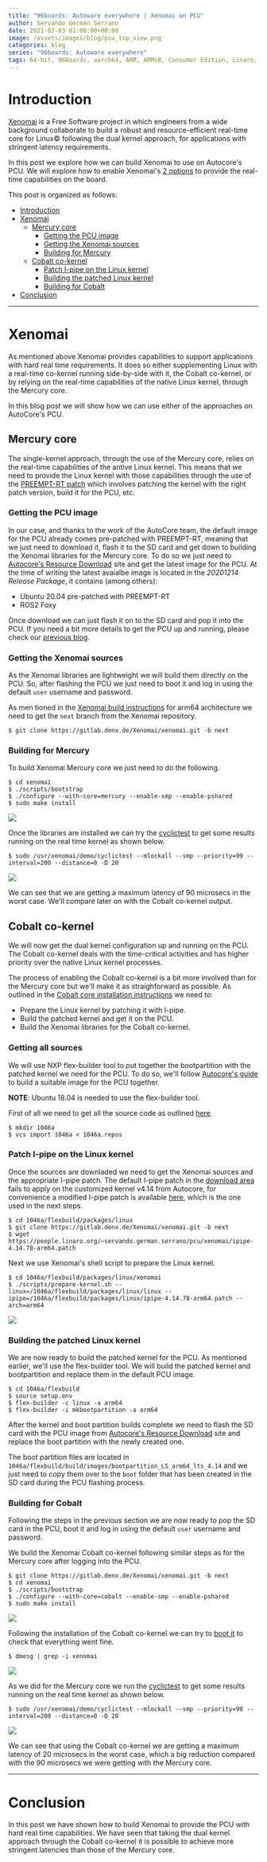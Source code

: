 ```yaml
---
title: "96boards: Autoware everywhere | Xenomai on PCU"
author: Servando German Serrano
date: 2021-02-03 01:00:00+00:00
image: /assets/images/blog/pcu_top_view.png
categories: blog
series: "96boards: Autoware everywhere"
tags: 64-bit, 96Boards, aarch64, ARM, ARMv8, Consumer Edition, Linaro, Linux, arm64, real time, ROS2, Autoware, AutoCore, PCU, arm-autonomy
---
```


# Introduction

[Xenomai](https://gitlab.denx.de/Xenomai/xenomai/-/wikis/home) is a Free Software project in which engineers from a wide background collaborate to build a robust and resource-efficient real-time core for Linux© following the dual kernel approach, for applications with stringent latency requirements.

In this post we explore how we can build Xenomai to use on Autocore's PCU. We will explore how to enable Xenomai's [2 options](https://gitlab.denx.de/Xenomai/xenomai/-/wikis/Start_Here#user-content-how-does-xenomai-deliver-real-time) to provide the real-time capabilities on the board.

This post is organized as follows:
- [Introduction](#introduction)
- [Xenomai](#xenomai)
  - [Mercury core](#mercury-core)
    - [Getting the PCU image](#gettting-the-pcu-image)
    - [Getting the Xenomai sources](#getting-the-xenomai-sources)
    - [Building for Mercury](#building-for-mercury)
  - [Cobalt co-kernel](#cobalt-co-kernel)
    - [Patch I-pipe on the Linux kernel](#patch-i-pipe-on-the-linux-kernel)
    - [Building the patched Linux kernel](#building-the-patched-linux-kernel)
    - [Building for Cobalt](#building-for-cobalt)
- [Conclusion](#conclusion)

***

# Xenomai

As mentioned above Xenomai provides capabilities to support applications with hard real time requirements. It does so either supplementing Linux with a real-time co-kernel running side-by-side with it, the Cobalt co-kernel, or by relying on the real-time capabilities of the native Linux kernel,
through the Mercury core.

In this blog post we will show how we can use either of the approaches on AutoCore's PCU.

## Mercury core

The single-kernel approach, through the use of the Mercury core, relies on the real-time capabilities of the antive Linux kernel. This means that we need to provide the Linux kernel with those capabilities through the use of the [PREEMPT-RT patch](https://wiki.linuxfoundation.org/realtime/start) which involves patching the kernel with the right patch version, build it for the PCU, etc.

### Getting the PCU image

In our case, and thanks to the work of the AutoCore team, the default image for the PCU already comes pre-patched with PREEMPT-RT, meaning that we just need to download it, flash it to the SD card and get down to building the Xenomai libraries for the Mercury core. To do so we just need to [Autocore's Resource Download](https://github.com/autocore-ai/autocore_pcu_doc/blob/master/docs/Resource_download.md) site and get the latest image for the PCU. At the time of writing the latest avaialbe image is located in the _20201214 Release Package_, it contains (among others):
- Ubuntu 20.04 pre-patched with PREEMPT-RT
- ROS2 Foxy

Once download we can just flash it on to the SD card and pop it into the PCU. If you need a bit more details to get the PCU up and running, please check our [previous blog](https://www.96boards.org/blog/autocore_pcu_1/).

### Getting the Xenomai sources

As the Xenomai libraries are lightweight we will build them directly on the PCU. So, after flashing the PCU we just need to boot it and log in using the default `user` username and password.

As men tioned in the [Xenomai build instructions](https://gitlab.denx.de/Xenomai/xenomai/-/wikis/Installing_Xenomai_3#user-content-building-the-arm64-libraries) for arm64 architecture we need to get the `next` branch from the Xenomai repository.

```
$ git clone https://gitlab.denx.de/Xenomai/xenomai.git -b next
```

### Building for Mercury

To build Xenomai Mercury core we just need to do the following.
```
$ cd xenomai
$ ./scripts/bootstrap
$ ./configure --with-core=mercury --enable-smp --enable-pshared
$ sudo make install
```
![](/assets/images/blog/xenomai_mercury.gif)

Once the libraries are installed we can try the [cyclictest](https://wiki.linuxfoundation.org/realtime/documentation/howto/tools/cyclictest/start) to get some results running on the real time kernel as shown below.
```
$ sudo /usr/xenomai/demo/cyclictest --mlockall --smp --priority=99 --interval=200 --distance=0 -D 20
```
![](/assets/images/blog/xenomai_mercury_test.gif)

We can see that we are getting a maximum latency of 90 microsecs in the worst case. We'll compare later on with the Cobalt co-kernel output.

## Cobalt co-kernel

We will now get the dual kernel configuration up and running on the PCU. The Cobalt co-kernel deals with the time-critical activities and has higher priority over the native Linux kernel processes.

The process of enabling the Cobalt co-kernel is a bit more involved than for the Mercury core but we'll make it as straighforward as possible. As outlined in the [Cobalt core installation instructions](https://gitlab.denx.de/Xenomai/xenomai/-/wikis/Installing_Xenomai_3#cobalt-core-install) we need to:
- Prepare the Linux kernel by patching it with I-pipe.
- Build the patched kernel and get it on the PCU.
- Build the Xenomai libraries for the Cobalt co-kernel.

### Getting all sources

We will use NXP flex-builder tool to put together the bootpartition with the patched kernel we need for the PCU. To do so, we'll follow [Autocore's guide](https://github.com/autocore-ai/autocore_pcu_doc/blob/master/docs/Mpu_build.md) to build a suitable image for the PCU together.

__NOTE__: Ubuntu 18.04 is needed to use the flex-builder tool.

First of all we need to get all the source code as outlined [here](https://github.com/autocore-ai/autocore_pcu_doc/blob/master/docs/Mpu_build.md#download-source-code).

```
$ mkdir 1046a
$ vcs import 1046a < 1046a.repos
```

### Patch I-pipe on the Linux kernel

Once the sources are downladed we need to get the Xenomai sources and the appropriate I-pipe patch. The default I-pipe patch in the [download area](https://xenomai.org/downloads/ipipe/) fails to apply on the customized kernel v4.14 from Autocore, for convenience a modified I-pipe patch is available [here](https://people.linaro.org/~servando.german.serrano/pcu/xenomai/), which is the one used in the next steps.

```
$ cd 1046a/flexbuild/packages/linux
$ git clone https://gitlab.denx.de/Xenomai/xenomai.git -b next
$ wget https://people.linaro.org/~servando.german.serrano/pcu/xenomai/ipipe-4.14.78-arm64.patch
```

Next we use Xenomai's shell script to prepare the Linux kernel.
```
$ cd 1046a/flexbuild/packages/linux/xenomai
$ ./scripts/prepare-kernel.sh --linux=/1046a/flexbuild/packages/linux/linux --ipipe=/1046a/flexbuild/packages/linux/ipipe-4.14.78-arm64.patch --arch=arm64
```
![](/assets/images/blog/xenomai_ipipe_patch.gif)

### Building the patched Linux kernel

We are now ready to build the patched kernel for the PCU. As mentioned earlier, we'll use the flex-builder tool. We will build the patched kernel and bootpartition and replace them in the default PCU image.

```
$ cd 1046a/flexbuild
$ source setup.env
$ flex-builder -c linux -a arm64
$ flex-builder -i mkbootpartition -a arm64
```

After the kernel and boot partition builds complete we need to flash the SD card with the PCU image from [Autocore's Resource Download](https://github.com/autocore-ai/autocore_pcu_doc/blob/master/docs/Resource_download.md) site and replace the boot partition with the newly created one.

The boot partition files are located in `1046a/flexbuild/build/images/bootpartition_LS_arm64_lts_4.14` and we just need to copy them over to the `boot` folder that has been created in the SD card during the PCU flashing process.

### Building for Cobalt

Following the steps in the previous section we are now ready to pop the SD card in the PCU, boot it and log in using the default `user` username and password.

We build the Xenomai Cobalt co-kernel following similar steps as for the Mercury core after logging into the PCU.
```
$ git clone https://gitlab.denx.de/Xenomai/xenomai.git -b next
$ cd xenomai
$ ./scripts/bootstrap
$ ./configure --with-core=cobalt --enable-smp --enable-pshared
$ sudo make install
```
![](/assets/images/blog/xenomai_cobalt.gif)

Following the installation of the Cobalt co-kernel we can try to [boot it](#https://gitlab.denx.de/Xenomai/xenomai/-/wikis/Installing_Xenomai_3#user-content-booting-the-cobalt-kernel) to check that everything went fine.
```
$ dmesg | grep -i xenomai
```
![](/assets/images/blog/xenomai_cobalt_boot.gif)

As we did for the Mercury core we run the [cyclictest](https://wiki.linuxfoundation.org/realtime/documentation/howto/tools/cyclictest/start) to get some results running on the real time kernel as shown below.
```
$ sudo /usr/xenomai/demo/cyclictest --mlockall --smp --priority=98 --interval=200 --distance=0 -D 20
```
![](/assets/images/blog/xenomai_cobalt_test.gif)

We can see that using the Cobalt co-kernel we are getting a maximum latency of 20 microsecs in the worst case, which a big reduction compared with the 90 microsecs we were getting with the Mercury core.

***

# Conclusion

In this post we have shown how to build Xenomai to provide the PCU with hard real time capabilities. We have seen that taking the dual kernel approach through the Cobalt co-kernel it is possible to achieve more stringent latencies than those of the Mercury core.
